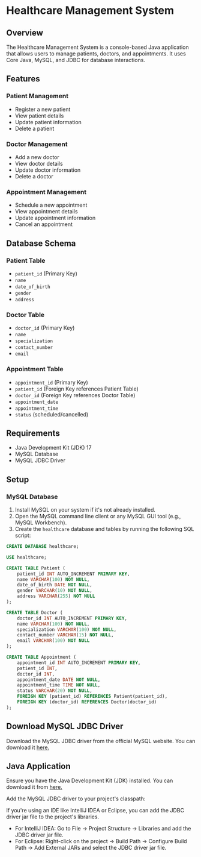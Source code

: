 # Healthcare Management System

## Overview

The Healthcare Management System is a console-based Java application that allows users to manage patients, doctors, and appointments. It uses Core Java, MySQL, and JDBC for database interactions.

## Features

### Patient Management
- Register a new patient
- View patient details
- Update patient information
- Delete a patient

### Doctor Management
- Add a new doctor
- View doctor details
- Update doctor information
- Delete a doctor

### Appointment Management
- Schedule a new appointment
- View appointment details
- Update appointment information
- Cancel an appointment

## Database Schema

### Patient Table
- `patient_id` (Primary Key)
- `name`
- `date_of_birth`
- `gender`
- `address`

### Doctor Table
- `doctor_id` (Primary Key)
- `name`
- `specialization`
- `contact_number`
- `email`

### Appointment Table
- `appointment_id` (Primary Key)
- `patient_id` (Foreign Key references Patient Table)
- `doctor_id` (Foreign Key references Doctor Table)
- `appointment_date`
- `appointment_time`
- `status` (scheduled/cancelled)

## Requirements

- Java Development Kit (JDK) 17
- MySQL Database
- MySQL JDBC Driver

## Setup

### MySQL Database

1. Install MySQL on your system if it's not already installed.
2. Open the MySQL command line client or any MySQL GUI tool (e.g., MySQL Workbench).
3. Create the `healthcare` database and tables by running the following SQL script:

```sql
CREATE DATABASE healthcare;

USE healthcare;

CREATE TABLE Patient (
    patient_id INT AUTO_INCREMENT PRIMARY KEY,
    name VARCHAR(100) NOT NULL,
    date_of_birth DATE NOT NULL,
    gender VARCHAR(10) NOT NULL,
    address VARCHAR(255) NOT NULL
);

CREATE TABLE Doctor (
    doctor_id INT AUTO_INCREMENT PRIMARY KEY,
    name VARCHAR(100) NOT NULL,
    specialization VARCHAR(100) NOT NULL,
    contact_number VARCHAR(15) NOT NULL,
    email VARCHAR(100) NOT NULL
);

CREATE TABLE Appointment (
    appointment_id INT AUTO_INCREMENT PRIMARY KEY,
    patient_id INT,
    doctor_id INT,
    appointment_date DATE NOT NULL,
    appointment_time TIME NOT NULL,
    status VARCHAR(20) NOT NULL,
    FOREIGN KEY (patient_id) REFERENCES Patient(patient_id),
    FOREIGN KEY (doctor_id) REFERENCES Doctor(doctor_id)
);
```

## Download MySQL JDBC Driver
Download the MySQL JDBC driver from the official MySQL website. You can download it <a href="https://dev.mysql.com/downloads/connector/j/">here.</a>

## Java Application
Ensure you have the Java Development Kit (JDK) installed. You can download it from <a href="https://www.oracle.com/in/java/technologies/downloads/">here.</a>

Add the MySQL JDBC driver to your project's classpath:

If you're using an IDE like IntelliJ IDEA or Eclipse, you can add the JDBC driver jar file to the project's libraries.
<ul><li>For IntelliJ IDEA: Go to File -> Project Structure -> Libraries and add the JDBC driver jar file.</li>
<li>For Eclipse: Right-click on the project -> Build Path -> Configure Build Path -> Add External JARs and select the JDBC driver jar file.</li></ul>

